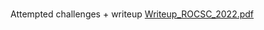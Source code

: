 #
Attempted challenges + writeup
[Writeup_ROCSC_2022.pdf](https://github.com/Andrefty/ROCSC2022/files/10467497/Writeup_ROCSC_2022.pdf)
